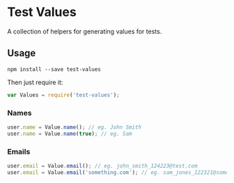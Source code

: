 # Test Values

A collection of helpers for generating values for tests.


## Usage

`npm install --save test-values`

Then just require it:

```javascript
var Values = require('test-values');
```


### Names

```javascript
user.name = Value.name(); // eg. John Smith
user.name = Value.name(true); // eg. Sam
```


### Emails

```javascript
user.email = Value.email(); // eg. john_smith_124223@test.com
user.email = Value.email('something.com'); // eg. sam_jones_122321@something.com
```